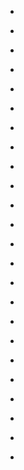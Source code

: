 
- [](/2010/05/13956303892/)

- [](/2010/05/13794367171/)

- [](/2010/05/13794223082/)

- [](/2010/05/13773156142/)

- [](/2010/05/13772263524/)

- [](/2010/05/13766162773/)

- [](/2010/05/13760972729/)

- [](/2010/05/13757233883/)

- [](/2010/05/13756221214/)

- [](/2010/05/13740680661/)

- [](/2010/05/13739670670/)

- [](/2010/05/13739061089/)

- [](/2010/05/13737658909/)

- [](/2010/05/13731971329/)

- [](/2010/05/13731271456/)

- [](/2010/05/13726885240/)

- [](/2010/05/13725694020/)

- [](/2010/05/13725197450/)

- [](/2010/05/13713947433/)

- [](/2010/05/13712377493/)

- [](/2010/05/13703257689/)

- [](/2010/05/13702132588/)

- [](/2010/05/13698716235/)

- [](/2010/05/13695312670/)
